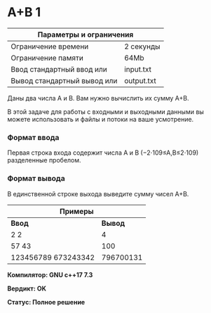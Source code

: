 <!DOCTYPE html>
  <head>
      <h1> A+B 1 </h1>
  </head>
  <body>
		<table>
    	<thead>
				<tr>
					<th colspan="2"> Параметры и ограничения </th>
				</tr>
    	</thead>
    	<tbody>
				<tr>
					<td> Ограничение времени </td>
					<td> 2 секунды </td>
        </tr>
				<tr>
					<td> Ограничение памяти </td>
					<td> 64Mb </td>
        </tr>
				<tr>
					<td> Ввод	стандартный ввод или </td>
					<td> input.txt </td>
        </tr>
				<tr>
					<td> Вывод	стандартный вывод или </td>
					<td> output.txt </td>
        </tr>
    	</tbody>
		</table>
    <p> Даны два числа A и B. Вам нужно вычислить их сумму A+B. </p>
		<p> В этой задаче для работы с входными и выходными данными вы можете использовать и файлы и потоки на ваше усмотрение. </p>
		<h3> Формат ввода </h3>
		<p> Первая строка входа содержит числа A и B (−2⋅109≤A,B≤2⋅109) разделенные пробелом. </p>
		<h3> Формат вывода </h3>
		<p> В единственной строке выхода выведите сумму чисел A+B. </p>
		<table>
    	<thead>
				<tr>
					<th colspan="2"> Примеры </th>
				</tr>
    	</thead>
    	<tbody>
				<tr>
					<td><b> Ввод </b></td>
					<td><b> Вывод </b></td>
        </tr>
				<tr>
					<td> 2 2 </td>
					<td> 4 </td>
        </tr>
				<tr>
					<td> 57 43 </td>
					<td> 100 </td>
        </tr>
				<tr>
					<td> 123456789 673243342 </td>
					<td> 796700131 </td>
        </tr>
    	</tbody>
		</table>
	<p><b> Компилятор: GNU c++17 7.3 </b></p>
	<p><b> Вердикт: OK </b></p>
	<p><b> Статус: Полное решение </b></p>
  </body>
</html>	
